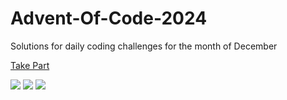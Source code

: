 # Advent-Of-Code-2024

Solutions for daily coding challenges for the month of December

[Take Part](https://adventofcode.com/2024)

![](https://img.shields.io/badge/day%20📅-24-blue)
![](https://img.shields.io/badge/stars%20⭐-45-yellow)
![](https://img.shields.io/badge/days%20completed-22-red)
